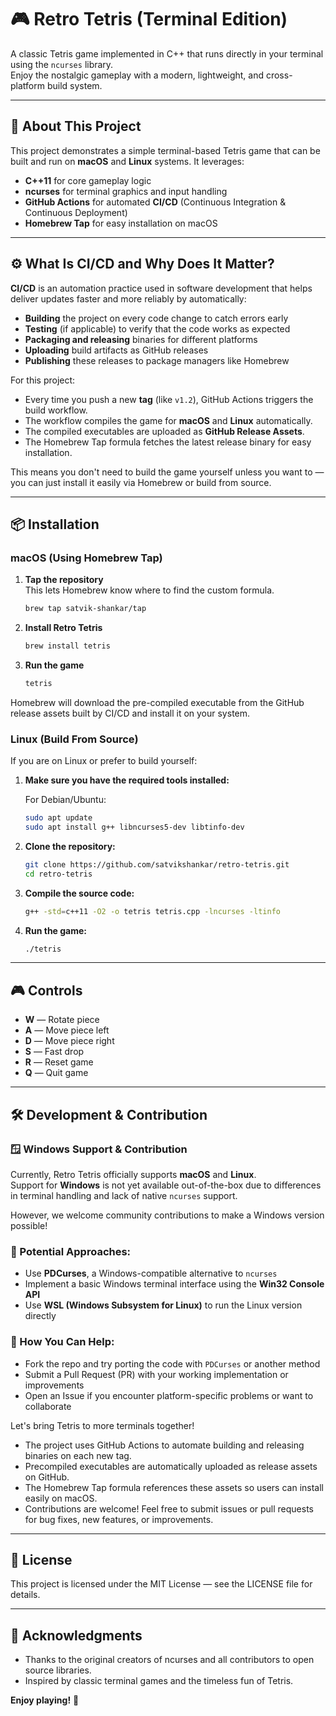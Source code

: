 # 🎮 Retro Tetris (Terminal Edition)

A classic Tetris game implemented in C++ that runs directly in your terminal using the `ncurses` library.  
Enjoy the nostalgic gameplay with a modern, lightweight, and cross-platform build system.

---

## 🚀 About This Project

This project demonstrates a simple terminal-based Tetris game that can be built and run on **macOS** and **Linux** systems. It leverages:

- **C++11** for core gameplay logic
- **ncurses** for terminal graphics and input handling
- **GitHub Actions** for automated **CI/CD** (Continuous Integration & Continuous Deployment)
- **Homebrew Tap** for easy installation on macOS

---

## ⚙️ What Is CI/CD and Why Does It Matter?

**CI/CD** is an automation practice used in software development that helps deliver updates faster and more reliably by automatically:

- **Building** the project on every code change to catch errors early
- **Testing** (if applicable) to verify that the code works as expected
- **Packaging and releasing** binaries for different platforms
- **Uploading** build artifacts as GitHub releases
- **Publishing** these releases to package managers like Homebrew

For this project:

- Every time you push a new **tag** (like `v1.2`), GitHub Actions triggers the build workflow.
- The workflow compiles the game for **macOS** and **Linux** automatically.
- The compiled executables are uploaded as **GitHub Release Assets**.
- The Homebrew Tap formula fetches the latest release binary for easy installation.

This means you don't need to build the game yourself unless you want to — you can just install it easily via Homebrew or build from source.

---

## 📦 Installation

### macOS (Using Homebrew Tap)

1. **Tap the repository**  
   This lets Homebrew know where to find the custom formula.

   ```bash
   brew tap satvik-shankar/tap
   ```

2. **Install Retro Tetris**

   ```bash
   brew install tetris
   ```

3. **Run the game**
   ```bash
   tetris
   ```

Homebrew will download the pre-compiled executable from the GitHub release assets built by CI/CD and install it on your system.

### Linux (Build From Source)

If you are on Linux or prefer to build yourself:

1. **Make sure you have the required tools installed:**

   For Debian/Ubuntu:

   ```bash
   sudo apt update
   sudo apt install g++ libncurses5-dev libtinfo-dev
   ```

2. **Clone the repository:**

   ```bash
   git clone https://github.com/satvikshankar/retro-tetris.git
   cd retro-tetris
   ```

3. **Compile the source code:**

   ```bash
   g++ -std=c++11 -O2 -o tetris tetris.cpp -lncurses -ltinfo
   ```

4. **Run the game:**
   ```bash
   ./tetris
   ```

---

## 🎮 Controls

- **W** — Rotate piece
- **A** — Move piece left
- **D** — Move piece right
- **S** — Fast drop
- **R** — Reset game
- **Q** — Quit game

---

## 🛠 Development & Contribution

### 🪟 Windows Support & Contribution

Currently, Retro Tetris officially supports **macOS** and **Linux**.  
Support for **Windows** is not yet available out-of-the-box due to differences in terminal handling and lack of native `ncurses` support.

However, we welcome community contributions to make a Windows version possible!

### 🧰 Potential Approaches:

- Use **PDCurses**, a Windows-compatible alternative to `ncurses`
- Implement a basic Windows terminal interface using the **Win32 Console API**
- Use **WSL (Windows Subsystem for Linux)** to run the Linux version directly

### 🙌 How You Can Help:

- Fork the repo and try porting the code with `PDCurses` or another method
- Submit a Pull Request (PR) with your working implementation or improvements
- Open an Issue if you encounter platform-specific problems or want to collaborate

Let's bring Tetris to more terminals together!

- The project uses GitHub Actions to automate building and releasing binaries on each new tag.
- Precompiled executables are automatically uploaded as release assets on GitHub.
- The Homebrew Tap formula references these assets so users can install easily on macOS.
- Contributions are welcome! Feel free to submit issues or pull requests for bug fixes, new features, or improvements.

---

## 📄 License

This project is licensed under the MIT License — see the LICENSE file for details.

---

## 🙌 Acknowledgments

- Thanks to the original creators of ncurses and all contributors to open source libraries.
- Inspired by classic terminal games and the timeless fun of Tetris.

**Enjoy playing!** 🎉
